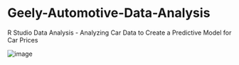 # Geely-Automotive-Data-Analysis
R Studio Data Analysis - Analyzing Car Data to Create a Predictive Model for Car Prices



![image](https://github.com/user-attachments/assets/f43c50c4-775c-46aa-ae25-c319bca908d8)
